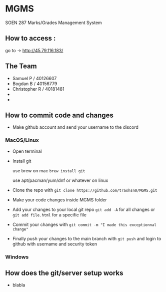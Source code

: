 # MGMS
SOEN 287 Marks/Grades Management System

## How to access : 
go to -> http://45.79.116.183/

## The Team
- Samuel P / 40126607
- Bogdan B / 40156779
- Christopher R / 40181481
-
-
## How to commit code and changes
 - Make github account and send your username to the discord

### MacOS/Linux
 - Open terminal
 - Install git 
 
   use brew on mac ```brew install git```
   
   use apt/pacman/yum/dnf or whatever on linux
   
 - Clone the repo with ```git clone https://github.com/trashsn0/MGMS.git```
 
 - Make your code changes inside MGMS folder
 
 - Add your changes to your local git repo ```git add -A``` for all changes or ```git add file.html``` for a specific file
 
 - Commit your changes with ```git commit -m "I made this exceptionnal change" ```
 
 - Finally push your changes to the main branch with ```git push``` and login to github with username and security token

### Windows

## How does the git/server setup works
 - blabla
